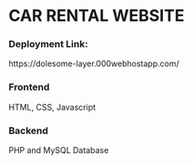 <h1>CAR RENTAL WEBSITE</h1>

<h3>Deployment Link:</h3>
https://dolesome-layer.000webhostapp.com/

<br>

<h3>Frontend</h3>
HTML, CSS, Javascript

<br>

<h3>Backend</h3>
PHP and MySQL Database

